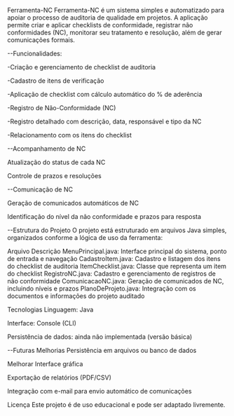 Ferramenta-NC
Ferramenta-NC é um sistema simples e automatizado para apoiar o processo de auditoria de qualidade em projetos. A aplicação permite criar e aplicar checklists de conformidade, registrar não conformidades (NC), monitorar seu tratamento e resolução, além de gerar comunicações formais.

--Funcionalidades: 

-Criação e gerenciamento de checklist de auditoria

-Cadastro de itens de verificação

-Aplicação de checklist com cálculo automático do % de aderência

-Registro de Não-Conformidade (NC)

-Registro detalhado com descrição, data, responsável e tipo da NC

-Relacionamento com os itens do checklist

--Acompanhamento de NC

Atualização do status de cada NC

Controle de prazos e resoluções

--Comunicação de NC

Geração de comunicados automáticos de NC

Identificação do nível da não conformidade e prazos para resposta

--Estrutura do Projeto
O projeto está estruturado em arquivos Java simples, organizados conforme a lógica de uso da ferramenta:

Arquivo	Descrição
MenuPrincipal.java:	Interface principal do sistema, ponto de entrada e navegação
CadastroItem.java:	Cadastro e listagem dos itens do checklist de auditoria
ItemChecklist.java:	Classe que representa um item do checklist
RegistroNC.java:	Cadastro e gerenciamento de registros de não conformidade
ComunicacaoNC.java:	Geração de comunicados de NC, incluindo níveis e prazos
PlanoDeProjeto.java:	Integração com os documentos e informações do projeto auditado

Tecnologias
Linguagem: Java

Interface: Console (CLI)

Persistência de dados: ainda não implementada (versão básica)


--Futuras Melhorias
Persistência em arquivos ou banco de dados

Melhorar Interface gráfica

Exportação de relatórios (PDF/CSV)

Integração com e-mail para envio automático de comunicações

Licença
Este projeto é de uso educacional e pode ser adaptado livremente.
